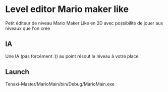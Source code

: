 # Level editor Mario maker like

Petit éditeur de niveau Mario Maker Like en 2D avec possibilité de jouer aux niveaux que l'on crée

## IA

Une IA (pas forcément :)) au point résout le niveau à votre place


## Launch
Tenaxi-Master/MarioMain/bin/Debug/MarioMain.exe